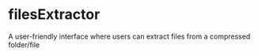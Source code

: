 # filesExtractor
A user-friendly interface where users can extract files from a compressed folder/file
